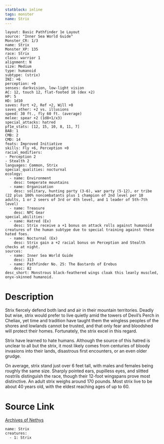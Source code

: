 ```yaml
---
statblock: inline
tags: monster
name: Strix
---
```

```statblock
layout: Basic Pathfinder 1e Layout
source: "Inner Sea World Guide"
Monster_CR: 1/3
name: Strix
Monster_XP: 135
race: Strix
class: warrior 1
alignment: N
size: Medium
type: humanoid
subtype: (strix)
INI: +6
perception: +0
senses: darkvision, low-light vision
AC: 12, touch 12, flat-footed 10 (dex +2)
HP: 5
HD: 1d10
saves: Fort +2, Ref +2, Will +0
saves_other: +2 vs. illusions
speed: 30 ft., fly 60 ft. (average)
melee: spear +2 (1d8+1/x3)
special_attacks: hatred
pf1e_stats: [12, 15, 10, 8, 11, 7]
BAB: 1
CMB: 2
CMD: 14
feats: Improved Initiative
skills: Fly +6, Perception +0
racial_modifiers:
- Perception 2
- Stealth 2
languages: Common, Strix
special_qualities: nocturnal
ecology:
  - name: Environment
    desc: temperate mountains
  - name: Organisation
    desc: solitary, hunting party (3-6), war party (5-12), or tribe (22 plus 100% noncombatants plus 1 champion of 2nd level per 10 adults, 1 or 2 seers of 3rd or 4th level, and 1 leader of 5th-7th level)
  - name: Treasure
    desc: NPC Gear
special_abilities:
  - name: Hatred (Ex)
    desc: Strix receive a +1 bonus on attack rolls against humanoid creatures of the human subtype due to special training against these hated foes.
  - name: Nocturnal (Ex)
    desc: Strix gain a +2 racial bonus on Perception and Stealth checks at night.
sources:
  - name: Inner Sea World Guide
    desc: 313
  - name: Pathfinder No. 25: The Bastards of Erebus
    desc: 82
desc_short: Monstrous black-feathered wings cloak this leanly muscled, onyx-skinned humanoid.
```
# Description
Strix fiercely defend both land and air in their mountain territories. Deadly but wise, strix would prefer to live quietly amid the towers of Devil’s Perch in Cheliax, yet time and tradition have taught them the wingless peoples of the shores and lowlands cannot be trusted, and that only fear and bloodshed will protect their homes. Fortunately, the strix excel in this regard.

Strix have learned to hate humans. Although the source of this hatred is unclear to all but the strix, it most likely comes from centuries of bloody invasions into their lands, disastrous first encounters, or an even older grudge.

On average, strix stand just over 6 feet tall, with males and females being roughly the same size. Sharply pointed ears, pupilless eyes, and slitted nostrils distinguish the race, though their 12-foot wingspans prove most distinctive. An adult strix weighs around 170 pounds. Most strix live to be about 40 years old, with the eldest reaching ages of up to 60.
# Source Link
[Archives of Nethys](https://aonprd.com/MonsterDisplay.aspx?ItemName=Strix)
```encounter-table
name: Strix
creatures:
  - 1: Strix
```
